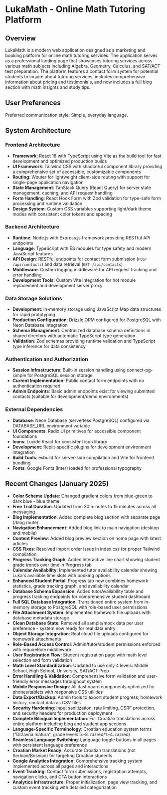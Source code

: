 # LukaMath - Online Math Tutoring Platform

## Overview

LukaMath is a modern web application designed as a marketing and booking platform for online math tutoring services. The application serves as a professional landing page that showcases tutoring services across various math subjects including Algebra, Geometry, Calculus, and SAT/ACT test preparation. The platform features a contact form system for potential students to inquire about tutoring services, includes comprehensive information about pricing and testimonials, and now includes a full blog section with math insights and study tips.

## User Preferences

Preferred communication style: Simple, everyday language.

## System Architecture

### Frontend Architecture
- **Framework**: React 18 with TypeScript using Vite as the build tool for fast development and optimized production builds
- **UI Framework**: Tailwind CSS with shadcn/ui component library providing a comprehensive set of accessible, customizable components
- **Routing**: Wouter for lightweight client-side routing with support for single-page application navigation
- **State Management**: TanStack Query (React Query) for server state management, caching, and API request handling
- **Form Handling**: React Hook Form with Zod validation for type-safe form processing and runtime validation
- **Design System**: Custom CSS variables supporting light/dark theme modes with consistent color tokens and spacing

### Backend Architecture
- **Runtime**: Node.js with Express.js framework providing RESTful API endpoints
- **Language**: TypeScript with ES modules for type safety and modern JavaScript features
- **API Design**: RESTful endpoints for contact form submission (`POST /api/contacts`) and data retrieval (`GET /api/contacts`)
- **Middleware**: Custom logging middleware for API request tracking and error handling
- **Development Tools**: Custom Vite integration for hot module replacement and development server proxy

### Data Storage Solutions
- **Development**: In-memory storage using JavaScript Map data structures for rapid prototyping
- **Production Configuration**: Drizzle ORM configured for PostgreSQL with Neon Database integration
- **Schema Management**: Centralized database schema definitions in shared directory with automatic TypeScript type generation
- **Validation**: Zod schemas providing runtime validation and TypeScript type inference for data consistency

### Authentication and Authorization
- **Session Infrastructure**: Built-in session handling using connect-pg-simple for PostgreSQL session storage
- **Current Implementation**: Public contact form endpoints with no authentication required
- **Admin Endpoints**: Basic admin endpoints exist for viewing submitted contacts (suitable for development/demo environments)

### External Dependencies
- **Database**: Neon Database (serverless PostgreSQL) configured via DATABASE_URL environment variable
- **UI Components**: Radix UI primitives for accessible component foundations
- **Icons**: Lucide React for consistent icon library
- **Development**: Replit-specific plugins for development environment integration
- **Build Tools**: esbuild for server-side compilation and Vite for frontend bundling
- **Fonts**: Google Fonts (Inter) loaded for professional typography

## Recent Changes (January 2025)
- **Color Scheme Update**: Changed gradient colors from blue-green to dark blue - blue theme
- **Free Trial Duration**: Updated from 30 minutes to 15 minutes across all messaging
- **Blog Implementation**: Added complete blog section with separate page (/blog route)
- **Navigation Enhancement**: Added blog link to main navigation (desktop and mobile)
- **Content Preview**: Added blog preview section on home page with latest articles
- **CSS Fixes**: Resolved import order issue in index.css for proper Tailwind compilation
- **Progress Tracking Graph**: Added interactive line chart showing student grade trends over time in Progress tab
- **Calendar Availability**: Implemented tutor availability calendar showing Luka's available time slots with booking options
- **Enhanced Student Portal**: Progress tab now combines homework statistics, grade tracking graph, and availability calendar
- **Database Schema Expansion**: Added tutorAvailability table and progress tracking endpoints for comprehensive student dashboard
- **Full SQL Database Integration**: Transitioned entire system from in-memory storage to PostgreSQL with role-based user permissions
- **File Attachment System**: Implemented homework file uploads with database metadata storage
- **Clean Database State**: Removed all sample/mock data per user preference - system now ready for real data entry
- **Object Storage Integration**: Real cloud file uploads configured for homework attachments
- **Role-Based Access Control**: Admin/tutor/student permissions enforced with requireRole middleware
- **User Registration Flow**: Student registration page with math level selection and form validation
- **Math Level Standardization**: Updated to use only 4 levels: Middle School, High School, University, SAT/ACT Prep
- **Error Handling & Validation**: Comprehensive form validation and user-friendly error messages throughout system
- **Mobile Responsive Design**: All dashboard components optimized for phones/tablets with responsive CSS utilities
- **Data Export/Backup**: Admin tools to export student progress, homework history, contact data as CSV files
- **Security Hardening**: Input sanitization, rate limiting, CSRF protection, and security headers for production deployment
- **Complete Bilingual Implementation**: Full Croatian translations across entire platform including blog and student app sections
- **Language-Specific Terminology**: Croatian education system terms ("Državna matura", grade levels 5.-8. razred/1.-4. razred)
- **Seamless Language Switching**: Language toggle buttons in all pages with persistent language preference
- **Croatian Market Ready**: Accurate Croatian translations (not Serbian/Bosnian) for targeting Croatian students
- **Google Analytics Integration**: Comprehensive tracking system implemented across all pages and interactions
- **Event Tracking**: Contact form submissions, registration attempts, navigation clicks, and CTA button interactions
- **Analytics Infrastructure**: Proper initialization, page view tracking, and custom event tracking with detailed categorization